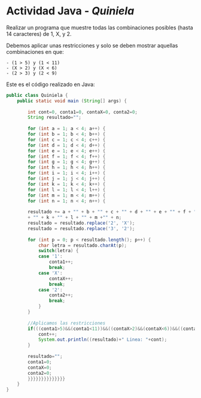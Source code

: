 # Actividad Java - _Quiniela_

Realizar un programa que muestre todas las combinaciones posibles (hasta 14 caracteres) de 1, X, y 2.

Debemos aplicar unas restricciones y solo se deben mostrar aquellas combinaciones en que:

```
- (1 > 5) y (1 < 11)
- (X > 2) y (X < 6)
- (2 > 3) y (2 < 9)
```




Este es el código realizado en Java:

```java
public class Quiniela {
	public static void main (String[] args) {
		
		int cont=0, conta1=0, contaX=0, conta2=0;
		String resultado="";
		
		for (int a = 1; a < 4; a++) {
		for (int b = 1; b < 4; b++) {
		for (int c = 1; c < 4; c++) {
		for (int d = 1; d < 4; d++) {
		for (int e = 1; e < 4; e++) {
		for (int f = 1; f < 4; f++) {
		for (int g = 1; g < 4; g++) {
		for (int h = 1; h < 4; h++) {
		for (int i = 1; i < 4; i++) {
		for (int j = 1; j < 4; j++) {
		for (int k = 1; k < 4; k++) {
		for (int l = 1; l < 4; l++) {
		for (int m = 1; m < 4; m++) {
		for (int n = 1; n < 4; n++) {
		
		resultado += a + "" + b + "" + c + "" + d + "" + e + "" + f + "" + g + "" + h + "" + i + "" + j
		+ "" + k + "" + l + "" + m +"" + n;
		resultado = resultado.replace('2', 'X');
		resultado = resultado.replace('3', '2');
		
		for (int p = 0; p < resultado.length(); p++) {
			char letra = resultado.charAt(p);
			switch(letra) {
			case '1':
				conta1++;
				break;
			case 'X':
				contaX++;
				break;
			case '2':
				conta2++;
				break;
			}
		}
		
		//Aplicamos las restricciones
		if(((conta1>5)&&(conta1<11))&&((contaX>2)&&(contaX<6))&&((conta2>3)&&(conta2<9))) {
			cont++;
			System.out.println((resultado)+" Linea: "+cont);
		}
		
		resultado="";
		conta1=0;
		contaX=0;
		conta2=0;
		}}}}}}}}}}}}}}
	}
}
```
